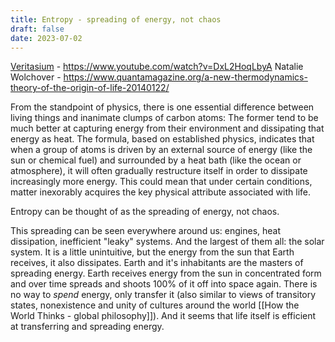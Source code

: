 ```yaml
---
title: Entropy - spreading of energy, not chaos
draft: false
date: 2023-07-02
---
```


[Veritasium](https://www.youtube.com/@veritasium) - https://www.youtube.com/watch?v=DxL2HoqLbyA
Natalie Wolchover - https://www.quantamagazine.org/a-new-thermodynamics-theory-of-the-origin-of-life-20140122/ 

From the standpoint of physics, there is one essential difference between living things and inanimate clumps of carbon atoms: The former tend to be much better at capturing energy from their environment and dissipating that energy as heat. The formula, based on established physics, indicates that when a group of atoms is driven by an external source of energy (like the sun or chemical fuel) and surrounded by a heat bath (like the ocean or atmosphere), it will often gradually restructure itself in order to dissipate increasingly more energy. This could mean that under certain conditions, matter inexorably acquires the key physical attribute associated with life.

Entropy can be thought of as the spreading of energy, not chaos.

This spreading can be seen everywhere around us: engines, heat dissipation, inefficient "leaky" systems. And the largest of them all: the solar system. It is a little unintuitive, but the energy from the sun that Earth receives, it also dissipates. Earth and it's inhabitants are the masters of spreading energy. Earth receives energy from the sun in concentrated form and over time spreads and shoots 100% of it off into space again. 
There is no way to *spend* energy, only transfer it (also similar to views of transitory states, nonexistence and unity of cultures around the world [[How the World Thinks - global philosophy]]). And it seems that life itself is efficient at transferring and spreading energy.
